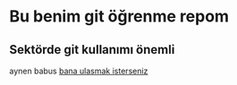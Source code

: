 # Bu benim git öğrenme repom

## Sektörde git kullanımı önemli

aynen babus
[bana ulasmak isterseniz](https://enes-ets34.github.io/info-ets/)
